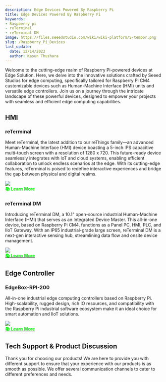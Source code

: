 ```yaml
---
description: Edge Devices Powered By Raspberry Pi
title: Edge Devices Powered By Raspberry Pi
keywords:
- Raspberry pi
- reTerminal
- reTerminal DM
image: https://files.seeedstudio.com/wiki/wiki-platform/S-tempor.png
slug: /Raspberry_Pi_Devices
last_update:
  date: 12/14/2023
  author: Kasun Thushara
---
```



Welcome to the cutting-edge realm of Raspberry Pi-powered devices at Edge Solution. Here, we delve into the innovative solutions crafted by Seeed Studios for edge computing, specifically tailored for Raspberry Pi CM4 customizable devices such as Human-Machine Interface (HMI) units and versatile edge controllers. Join us on a journey through the intricate landscape of these powerful devices, designed to empower your projects with seamless and efficient edge computing capabilities.

## HMI 

### reTerminal

Meet reTerminal, the latest addition to our reThings family—an advanced Human-Machine Interface (HMI) device boasting a 5-inch IPS capacitive multi-touch screen with a resolution of 1280 x 720. This future-ready device seamlessly integrates with IoT and cloud systems, enabling efficient collaboration to unlock endless scenarios at the edge. With its cutting-edge features, reTerminal is poised to redefine interactive experiences and bridge the gap between physical and digital realms.

<div style={{textAlign:'center'}}><img src="https://files.seeedstudio.com/wiki/ReTerminal/New/reTerminal_new.jpg" style={{width:800, height:'auto'}}/></div>

<div class="get_one_now_container" style={{textAlign: 'center'}}><a class="get_one_now_item" href="https://wiki.seeedstudio.com/reTerminal_Intro/"><strong><span><font color={'FFFFFF'} size={"4"}>📚 Learn More</font></span></strong></a></div>

### reTerminal DM

Introducing reTerminal DM, a 10.1" open-source industrial Human-Machine Interface (HMI) that serves as an Integrated Device Master. This all-in-one device, based on Raspberry Pi CM4, functions as a Panel PC, HMI, PLC, and IIoT Gateway. With an IP65 industrial-grade large screen, reTerminal DM is a next-gen interactive sensing hub, streamlining data flow and onsite device management.

<div style={{textAlign:'center'}}><img src="https://wdcdn.qpic.cn/MTY4ODg1NjEyODQyNTE2Nw_928147_NLYXC-4cRuQd5Tra_1681284617?w=1200&h=713" style={{width:800, height:'auto'}}/></div>

<div class="get_one_now_container" style={{textAlign: 'center'}}><a class="get_one_now_item" href="https://wiki.seeedstudio.com/reTerminal-dm_Intro/"><strong><span><font color={'FFFFFF'} size={"4"}>📚 Learn More</font></span></strong></a></div>


## Edge Controller 

### EdgeBox-RPI-200

All-in-one industrial edge computing controllers based on Raspberry Pi. High-scalability, rugged design, rich IO resources, and compatibility with the Raspberry Pi industrial software ecosystem make it an ideal choice for smart automation and IIoT solutions.

<div style={{textAlign:'center'}}><img src="https://media-cdn.seeedstudio.com/media/catalog/product/cache/bb49d3ec4ee05b6f018e93f896b8a25d/1/-/1-102991599_edgebox-rpi-200-first.jpg" style={{width:800, height:'auto'}}/></div>

<div class="get_one_now_container" style={{textAlign: 'center'}}><a class="get_one_now_item" href="https://files.seeedstudio.com/wiki/Edge_Box/EdgeBox-RPi-200_Edge_Computing_Controller_User_Manual.pdf"><strong><span><font color={'FFFFFF'} size={"4"}>📚 Learn More</font></span></strong></a></div>

## Tech Support & Product Discussion

Thank you for choosing our products! We are here to provide you with different support to ensure that your experience with our products is as smooth as possible. We offer several communication channels to cater to different preferences and needs.

<div class="button_tech_support_container">
<a href="https://forum.seeedstudio.com/" class="button_forum"></a> 
<a href="https://www.seeedstudio.com/contacts" class="button_email"></a>
</div>

<div class="button_tech_support_container">
<a href="https://discord.gg/eWkprNDMU7" class="button_discord"></a> 
<a href="https://github.com/Seeed-Studio/wiki-documents/discussions/69" class="button_discussion"></a>
</div>